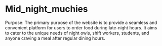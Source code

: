 # Mid_night_muchies
Purpose: The primary purpose of the website is to provide a seamless and convenient platform for users to order food during late-night hours. It aims to cater to the unique needs of night owls, shift workers, students, and anyone craving a meal after regular dining hours.
